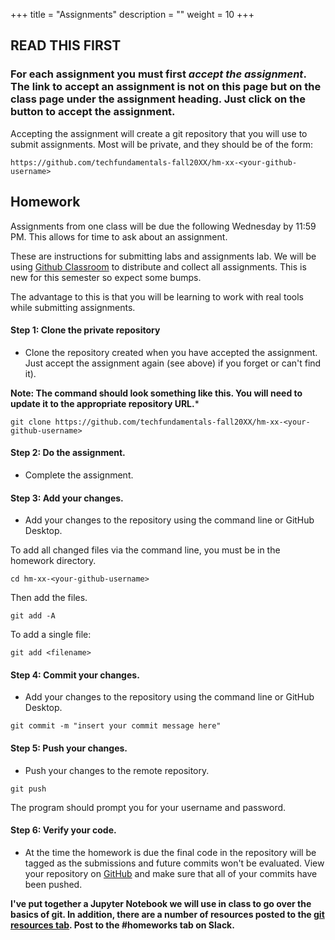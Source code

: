 +++
title = "Assignments"
description = ""
weight = 10
+++

## READ THIS FIRST
### For each assignment you must first *accept the assignment*.  The link to accept an assignment is not on this page but on the class page under the assignment heading. Just click on the button to accept the assignment.


Accepting the assignment will create a git repository that you will use to submit assignments. Most will be private, and they should be of the form:

```
https://github.com/techfundamentals-fall20XX/hm-xx-<your-github-username>
```



## Homework
Assignments from one class will be due the following Wednesday by 11:59 PM.  This allows for time to ask about an assignment.

These are instructions for submitting labs and assignments lab. We will be using [Github Classroom](https://classroom.github.com) to distribute and collect all assignments.  This is new for this semester so expect some bumps.

The advantage to this is that you will be learning to work with real tools while submitting assignments.

#### Step 1: Clone the private repository
- Clone the repository created when you have accepted the assignment. Just accept the assignment again (see above) if you forget or can't find it).

**Note: The command should look something like this. You will need to update it to the appropriate repository URL.***

```
git clone https://github.com/techfundamentals-fall20XX/hm-xx-<your-github-username>
```
#### Step 2: Do the assignment.
- Complete the assignment.

#### Step 3: Add your changes.
- Add your changes to the repository using the command line or GitHub Desktop.

To add all changed files via the command line, you must be in the homework directory.
```
cd hm-xx-<your-github-username>
```
Then add the files.
```
git add -A
```
To add a single file:
```
git add <filename>
```

#### Step 4: Commit your changes.
- Add your changes to the repository using the command line or GitHub Desktop.
```
git commit -m "insert your commit message here"
```
#### Step 5: Push your changes.
- Push your changes to the remote repository.
```
git push
```
The program should prompt you for your username and password.

#### Step 6: Verify your code.
- At the time the homework is due the final code in the repository will be tagged as the submissions and future commits won't be evaluated.  View your repository on [GitHub](https://github.com) and make sure that all of your commits have been pushed.

**I've put together a Jupyter Notebook we will use in class to go over the basics of git.  In addition, there are a number of resources posted to the [git resources tab](resources/git/). Post to the #homeworks tab on Slack.**
